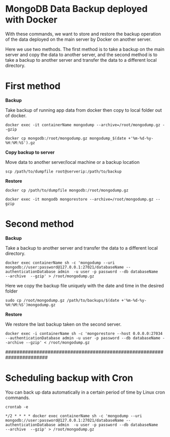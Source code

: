 # MongoDB Data Backup deployed with Docker

With these commands, we want to store and restore the backup operation of the data deployed on the main server by Docker on another server.

Here we use two methods. The first method is to take a backup on the main server and copy the data to another server, and the second method is to take a backup to another server and transfer the data to a different local directory.

# First method
**Backup**

Take backup of running app data from docker then copy to local folder out of docker.

    docker exec -it containerName mongodump --archive=/root/mongodump.gz --gzip

    docker cp mongodb:/root/mongodump.gz mongodump_$(date +'%m-%d-%y-%H:%M:%S').gz

**Copy backup to server**

Move data to another server/local machine or a backup location

    scp /path/to/dumpfile root@serverip:/path/to/backup

**Restore**

    docker cp /path/to/dumpfile mongodb:/root/mongodump.gz

    docker exec -it mongodb mongorestore --archive=/root/mongodump.gz --gzip


# Second method
**Backup**

Take a backup to another server and transfer the data to a different local directory.

    docker exec containerName sh -c 'mongodump --uri mongodb://user:password@127.0.0.1:27021/databaseName --authenticationDatabase admin  -u user -p password --db databaseName    --archive  --gzip' > /root/mongodump.gz

Here we copy the backup file uniquely with the date and time in the desired folder

    sudo cp /root/mongodump.gz /path/to/backups/$(date +'%m-%d-%y-%H:%M:%S')mongodump.gz

**Restore**

We restore the last backup taken on the second server.

    docker exec -i containerName sh -c 'mongorestore --host 0.0.0.0:27034  --authenticationDatabase admin -u user -p password --db databaseName --archive --gzip' < /root/mongodump.gz


#######################################################################

# Scheduling backup with Cron
You can back up data automatically in a certain period of time by Linux cron commands.

    crontab -e

    */2 * * * * docker exec containerName sh -c 'mongodump --uri mongodb://user:password@127.0.0.1:27021/databaseName --authenticationDatabase admin  -u user -p password --db databaseName    --archive  --gzip' > /root/mongodump.gz

